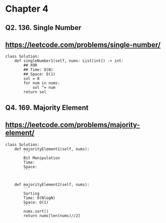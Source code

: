 # Chapter 4

## Q2. 136. Single Number
https://leetcode.com/problems/single-number/
---

```
class Solution:
    def singleNumber1(self, nums: List[int]) -> int:
        ## XOR
        ## Time: O(N)
        ## Space: O(1)
        sol = 0
        for num in nums:
            sol ^= num
        return sol
```


## Q4. 169. Majority Element
https://leetcode.com/problems/majority-element/
---

```
class Solution:
    def majorityElement1(self, nums):
        ```
        Bit Manipulation
        Time: 
        Space: 
        ```
        
        
    def majorityElement2(self, nums):
        ```
        Sorting
        Time: O(NlogN)
        Space: O(1)
        ```
        nums.sort()
        return nums[len(nums)//2]
        
```
